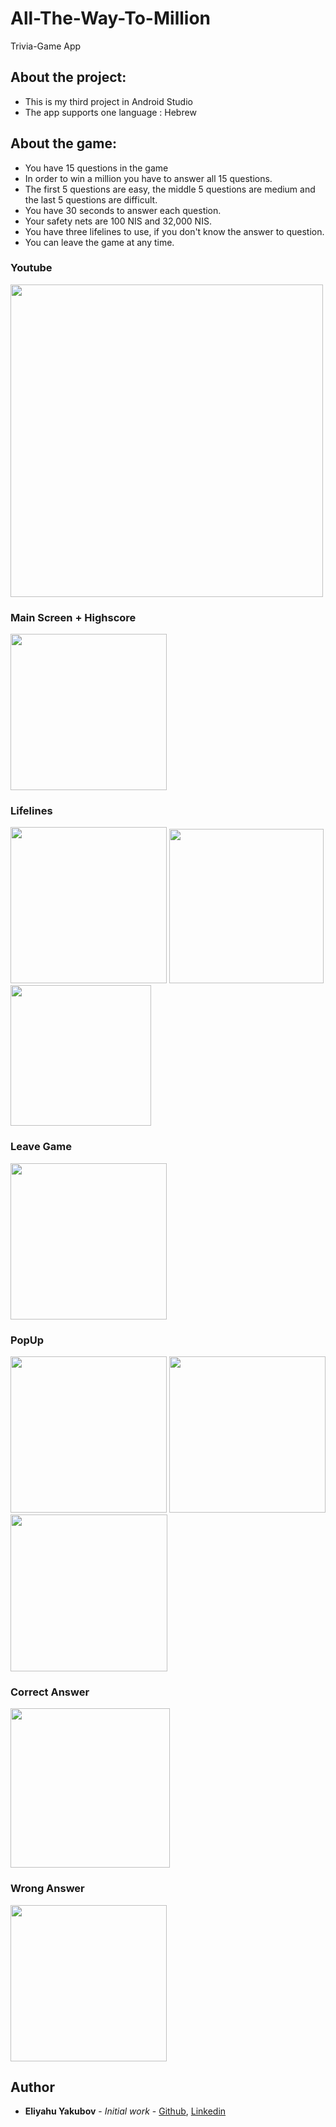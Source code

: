 # All-The-Way-To-Million
Trivia-Game App

## About the project:

- This is my third project in Android Studio 
- The app supports one language : Hebrew

## About the game:

- You have 15 questions in the game
- In order to win a million you have to answer all 15 questions. 
- The first 5 questions are easy, the middle 5 questions are medium and the last 5 questions are difficult. 
- You have 30 seconds to answer each question.
- Your safety nets are 100 NIS and 32,000 NIS.
- You have three lifelines to use, if you don't know the answer to question.
- You can leave the game at any time.

### Youtube
[<img src="https://github.com/EliYakubov7/All-The-Way-To-Million/blob/main/screenshots/youtube.png" width="500">
](https://youtu.be/aXu97Gu7z-w "YouTube Video")

### Main Screen + Highscore

<img src="https://github.com/EliYakubov7/All-The-Way-To-Million/blob/main/screenshots/opening_game.gif" width="250">
  
### Lifelines

<img src="https://github.com/EliYakubov7/All-The-Way-To-Million/blob/main/screenshots/audience.png" width="250"> <img src="https://github.com/EliYakubov7/All-The-Way-To-Million/blob/main/screenshots/fifty_fifty.png" width="247"> <img src="https://github.com/EliYakubov7/All-The-Way-To-Million/blob/main/screenshots/change_question.gif" width="225">

### Leave Game

<img src="https://github.com/EliYakubov7/All-The-Way-To-Million/blob/main/screenshots/leave_question.png" width="250">

### PopUp

<img src="https://github.com/EliYakubov7/All-The-Way-To-Million/blob/main/screenshots/time_is_out.jpg" width="250"> <img src="https://github.com/EliYakubov7/All-The-Way-To-Million/blob/main/screenshots/popup.jpg" width="250"> <img src="https://github.com/EliYakubov7/All-The-Way-To-Million/blob/main/screenshots/leave.jpg" width="251">

### Correct Answer 

<img src="https://github.com/EliYakubov7/All-The-Way-To-Million/blob/main/screenshots/correct_answer.jpg" width="255">

### Wrong Answer 

<img src="https://github.com/EliYakubov7/All-The-Way-To-Million/blob/main/screenshots/wrong_answer.png" width="250">

## Author

* **Eliyahu Yakubov** - *Initial work* - [Github](https://github.com/EliYakubov7), [Linkedin](https://www.linkedin.com/in/eli-yakubov-961908173)

